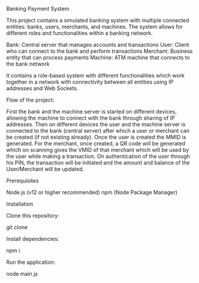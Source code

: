 Banking Payment System

This project contains a simulated banking system with multiple connected entities: banks, users, merchants, and machines. The system allows for different roles and functionalities within a banking network.

Bank: Central server that manages accounts and transactions
User: Client who can connect to the bank and perform transactions
Merchant: Business entity that can process payments
Machine: ATM machine that connects to the bank network

It contains a role-based system with different functionalities which work together in a network with connectivity between all entities using IP addresses and Web Sockets. 

Flow of the project: 

First the bank and the machine server is started on different devices, allowing the machine to connect with the bank through sharing of IP addresses. Then on different devices the user and the machine server is connected to the bank (central server) after which a user or merchant can be created (if not existing already). Once the user is created the MMID is generated. For the merchant, once created, a QR code will be generated which on scanning gives the VMID of that merchant which will be used by the user while making a transaction. On authentication of the user through his PIN, the transaction will be initiated and the amount and balance of the User/Merchant will be updated.

Prerequisites

Node.js (v12 or higher recommended)
npm (Node Package Manager)

Installation

Clone this repository:

git clone <repository-link>

Install dependencies:

npm i

Run the application:

node main.js
